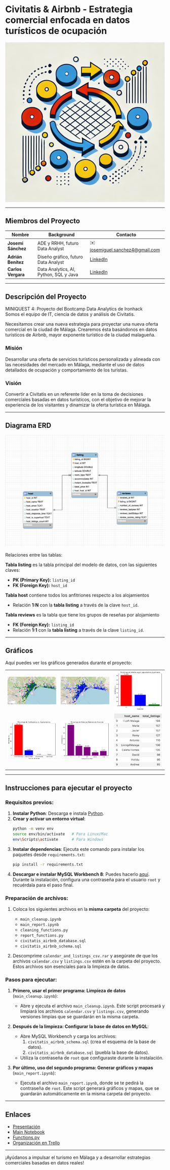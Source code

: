# Civitatis & Airbnb - Estrategia comercial enfocada en datos turísticos de ocupación

![Imagen](https://github.com/JoseMi-Sanchez/sql-database_team-7/blob/main/readme-image.png)

---

## Miembros del Proyecto

| Nombre             | Background                                  | Contacto                                           |
|--------------------|---------------------------------------------|---------------------------------------------------|
| **Josemi Sánchez** | ADE y RRHH, futuro Data Analyst              | ✉️ josemiguel.sanchez4@gmail.com                  |
| **Adrián Benítez** | Diseño gráfico, futuro Data Analyst          | [LinkedIn](https://www.linkedin.com/in/adrián-benítez-rueda-10102565/) |
| **Carlos Vergara** | Data Analytics, AI, Python, SQL y Java       | [LinkedIn](https://www.linkedin.com/in/carlosvergaragamez/) |

---

## Descripción del Proyecto

MINIQUEST 4: Proyecto del Bootcamp Data Analytics de Ironhack  
 Somos el equipo de IT, ciencia de datos y análisis de Civitatis.

Necesitamos crear una nueva estrategia para proyectar una nueva oferta comercial en la ciudad de Málaga. Crearemos ésta basándonos en datos turísticos de Airbnb, mayor exponente turístico de la ciudad malagueña.

### Misión
Desarrollar una oferta de servicios turísticos personalizada y alineada con las necesidades del mercado en Málaga, mediante el uso de datos detallados de ocupación y comportamiento de los turistas.

### Visión
Convertir a Civitatis en un referente líder en la toma de decisiones comerciales basadas en datos turísticos, con el objetivo de mejorar la experiencia de los visitantes y dinamizar la oferta turística en Málaga.

---

## Diagrama ERD

![Diagrama ERD](/img/diagram_ERD.png)

Relaciones entre las tablas:

**Tabla listing** es la tabla principal del modelo de datos, con las siguientes claves:
  - **PK (Primary Key):** `listing_id`
  - **FK (Foreign Key):** `host_id`
     
**Tabla host** contiene todos los anfitriones respecto a los alojamientos
  - Relación **1:N** con la **tabla listing** a través de la clave `host_id`.

**Tabla reviews** es la tabla que tiene los grupos de reseñas por alojamiento
  - **FK (Foreign Key):** `listing_id`
  - Relación **1:1** con la **tabla listing** a través de la clave `listing_id`.



___


## Gráficos

Aquí puedes ver los gráficos generados durante el proyecto:

<table>
  <tr>
    <td><img src="/img/mapa_capacidad_alojamientos.png" alt="Mapa capacidad alojamientos" width="200"/></td>
    <td><img src="/img/mapa_tipo_alojamiento.png" alt="Mapa tipo de alojamiento" width="200"/></td>
    <td><img src="/img/porcentaje_segun_capacidad_alojamiento.png" alt="Porcentaje Airbnbs según capacidad" width="200"/></td>
  </tr>
  <tr>
    <td><img src="/img/porcentaje_habitaciones_apartamentos.png" alt="Porcentaje de Habitaciones vs. Apartamentos" width="200"/></td>
    <td><img src="/img/porcentaje_host_listings_count.png" alt="Porcentaje de Hosts por Número de Anuncios" width="200"/></td>
    <td><img src="/img/top_10_hosts.png" alt="Top hosts" width="200"/></td>
  </tr>
</table>

---

## Instrucciones para ejecutar el proyecto

### Requisitos previos:
1. **Instalar Python**: Descarga e instala [Python](https://www.python.org/).
2. **Crear y activar un entorno virtual**:
   ```bash
   python -m venv env
   source env/bin/activate   # Para Linux/Mac
   env\Scripts\activate      # Para Windows
   ```
3. **Instalar dependencias**: Ejecuta este comando para instalar los paquetes desde `requirements.txt`:
   ```bash
   pip install -r requirements.txt
   ```
4. **Descargar e instalar MySQL Workbench 8**: Puedes hacerlo [aquí](https://dev.mysql.com/downloads/workbench/). Durante la instalación, configura una contraseña para el usuario `root` y recuérdala para el paso final.

### Preparación de archivos:
1. Coloca los siguientes archivos en la **misma carpeta** del proyecto:
   - `main_cleanup.ipynb`
   - `main_report.ipynb`
   - `cleaning_functions.py`
   - `report_functions.py`
   - `civitatis_airbnb_database.sql`
   - `civitatis_airbnb_schema.sql`
   
2. Descomprime `calendar_and_listings_csv.rar` y asegúrate de que los archivos `calendar.csv` y `listings.csv` estén en la carpeta del proyecto. Estos archivos son esenciales para la limpieza de datos.

### Pasos para ejecutar:

1. **Primero, usar el primer programa: Limpieza de datos** (`main_cleanup.ipynb`):
   - Abre y ejecuta el archivo `main_cleanup.ipynb`. Este script procesará y limpiará los archivos `calendar.csv` y `listings.csv`, generando versiones limpias que se guardarán en la misma carpeta.

2. **Después de la limpieza: Configurar la base de datos en MySQL**:
   - Abre MySQL Workbench y carga los archivos:
     1. `civitatis_airbnb_schema.sql` (crea el esquema de la base de datos).
     2. `civitatis_airbnb_database.sql` (puebla la base de datos).
   - Utiliza la contraseña de `root` que configuraste durante la instalación.

3. **Por último, uso del segundo programa: Generar gráficos y mapas** (`main_report.ipynb`):
   - Ejecuta el archivo `main_report.ipynb`, donde se te pedirá la contraseña de `root`. Este script generará gráficos y mapas, que se guardarán automáticamente en la misma carpeta del proyecto.


---

## Enlaces

- [Presentación](https://docs.google.com/presentation/d/1Rmw7gFGfm0NeJP-J4J3syfQo1bDtD7sYEFq99djtgCA/edit?usp=sharing)
- [Main Notebook](https://github.com/JoseMi-Sanchez/sql-database_team-7/blob/main/main_report.ipynb)
- [Functions.py](https://github.com/JoseMi-Sanchez/sql-database_team-7/blob/main/report_functions.py)
- [Organización en Trello](https://trello.com/invite/b/66e836a767d07db8679faac1/ATTIb21b1d765a6897ad691c6700ef09d40b18F4ABE4/miniquest-3-civitatis-airbnb)

---

¡Ayúdanos a impulsar el turismo en Málaga y a desarrollar estrategias comerciales basadas en datos reales!

